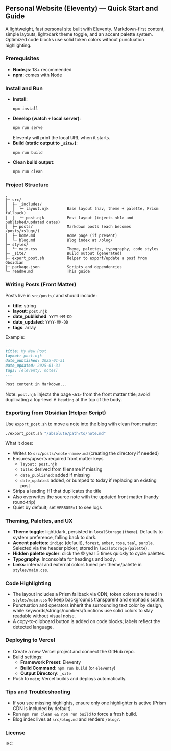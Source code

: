 ## Personal Website (Eleventy) — Quick Start and Guide

A lightweight, fast personal site built with Eleventy. Markdown-first content, simple layouts, light/dark theme toggle, and an accent palette system. Optimized code blocks use solid token colors without punctuation highlighting.

### Prerequisites
- **Node.js**: 18+ recommended
- **npm**: comes with Node

### Install and Run
- **Install**:
  ```bash
  npm install
  ```
- **Develop (watch + local server)**:
  ```bash
  npm run serve
  ```
  Eleventy will print the local URL when it starts.
- **Build (static output to `_site/`)**:
  ```bash
  npm run build
  ```
- **Clean build output**:
  ```bash
  npm run clean
  ```

### Project Structure
```text
.
├─ src/
│  ├─ _includes/
│  │  ├─ layout.njk        Base layout (nav, theme + palette, Prism fallback)
│  │  └─ post.njk          Post layout (injects <h1> and published/updated dates)
│  ├─ posts/               Markdown posts (each becomes /posts/<slug>/)
│  ├─ home.md              Home page (if present)
│  └─ blog.md              Blog index at /blog/
├─ styles/
│  └─ main.css             Theme, palettes, typography, code styles
├─ _site/                  Build output (generated)
├─ export_post.sh          Helper to export/update a post from Obsidian
├─ package.json            Scripts and dependencies
└─ readme.md               This guide
```

### Writing Posts (Front Matter)
Posts live in `src/posts/` and should include:
- **title**: string
- **layout**: `post.njk`
- **date_published**: `YYYY-MM-DD`
- **date_updated**: `YYYY-MM-DD`
- **tags**: array

Example:
```markdown
---
title: My New Post
layout: post.njk
date_published: 2025-01-31
date_updated: 2025-01-31
tags: [eleventy, notes]
---

Post content in Markdown...
```
Note: `post.njk` injects the page `<h1>` from the front matter title; avoid duplicating a top-level `# Heading` at the top of the body.

### Exporting from Obsidian (Helper Script)
Use `export_post.sh` to move a note into the blog with clean front matter:
```bash
./export_post.sh "/absolute/path/to/note.md"
```
What it does:
- Writes to `src/posts/<note-name>.md` (creating the directory if needed)
- Ensures/upserts required front matter keys
  - `layout: post.njk`
  - `title`: derived from filename if missing
  - `date_published`: added if missing
  - `date_updated`: added, or bumped to today if replacing an existing post
- Strips a leading H1 that duplicates the title
- Also overwrites the source note with the updated front matter (handy round‑trip)
- Quiet by default; set `VERBOSE=1` to see logs

### Theming, Palettes, and UX
- **Theme toggle**: light/dark, persisted in `localStorage` (`theme`). Defaults to system preference, falling back to dark.
- **Accent palettes**: `indigo` (default), `forest`, `amber`, `rose`, `teal`, `purple`. Selected via the header picker; stored in `localStorage` (`palette`).
- **Hidden palette cycler**: click the © year 5 times quickly to cycle palettes.
- **Typography**: Inconsolata for headings and body.
- **Links**: internal and external colors tuned per theme/palette in `styles/main.css`.

### Code Highlighting
- The layout includes a Prism fallback via CDN; token colors are tuned in `styles/main.css` to keep backgrounds transparent and emphasis subtle.
- Punctuation and operators inherit the surrounding text color by design, while keywords/strings/numbers/functions use solid colors to stay readable without visual noise.
- A copy‑to‑clipboard button is added on code blocks; labels reflect the detected language.

### Deploying to Vercel
- Create a new Vercel project and connect the GitHub repo.
- Build settings:
  - **Framework Preset**: Eleventy
  - **Build Command**: `npm run build` (or `eleventy`)
  - **Output Directory**: `_site`
- Push to `main`; Vercel builds and deploys automatically.

### Tips and Troubleshooting
- If you see missing highlights, ensure only one highlighter is active (Prism CDN is included by default).
- Run `npm run clean && npm run build` to force a fresh build.
- Blog index lives at `src/blog.md` and renders `/blog/`.

### License
ISC